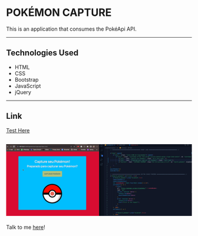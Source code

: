 # POKÉMON CAPTURE

This is an application that consumes the PokéApi API.

---

## Technologies Used
- HTML
- CSS
- Bootstrap
- JavaScript
- jQuery

---
## Link
[Test Here](https://seiler-emerson.github.io/initial_projects/pokemonCapture/)

![Gif Demonstration](./img_readme/jQueryPokemon.gif)
---

Talk to me [here](https://www.linkedin.com/in/seileremerson/)!